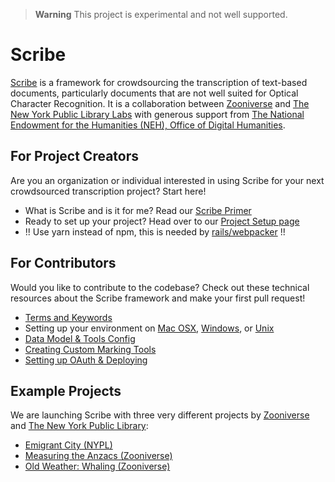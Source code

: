 > **Warning**
> This project is experimental and not well supported.

# Scribe 

[Scribe](http://scribeproject.github.io/) is a framework for crowdsourcing the transcription of text-based documents, particularly documents that are not well suited for Optical Character Recognition. It is a collaboration between [Zooniverse](https://www.zooniverse.org/) and [The New York Public Library Labs](http://labs.nypl.org/) with generous support from [The National Endowment for the Humanities (NEH), Office of Digital Humanities](http://www.neh.gov/divisions/odh).

## For Project Creators

Are you an organization or individual interested in using Scribe for your next crowdsourced transcription project? Start here!

* What is Scribe and is it for me? Read our [Scribe Primer](https://github.com/zooniverse/scribeAPI/wiki/Getting-started)
* Ready to set up your project? Head over to our [Project Setup page](https://github.com/zooniverse/scribeAPI/wiki/Setting-up-your-project)
* !! Use yarn instead of npm, this is needed by [rails/webpacker](https://github.com/rails/webpacker) !!

## For Contributors

Would you like to contribute to the codebase? Check out these technical resources about the Scribe framework and make your first pull request!

* [Terms and Keywords](https://github.com/zooniverse/scribeAPI/wiki/Terms-and-Keywords)
* Setting up your environment on [Mac OSX](https://github.com/zooniverse/scribeAPI/wiki/Setup-Mac-OSX), [Windows](https://github.com/zooniverse/scribeAPI/wiki/Setup-in-Windows-Vagrant), or [Unix](https://github.com/zooniverse/scribeAPI/wiki/Setup-Unix)
* [Data Model & Tools Config](https://github.com/zooniverse/scribeAPI/wiki/Data-Model-%26-Tools-Config)
* [Creating Custom Marking Tools](https://github.com/zooniverse/scribeAPI/wiki/Creating-Custom-Marking-Tools)
* [Setting up OAuth & Deploying](https://github.com/zooniverse/scribeAPI/wiki/Setting-up-OAuth-%26-Deploying)

## Example Projects

We are launching Scribe with three very different projects by [Zooniverse](https://www.zooniverse.org/) and [The New York Public Library](http://www.nypl.org/):

* [Emigrant City (NYPL)](http://emigrantcity.nypl.org)
* [Measuring the Anzacs (Zooniverse)](http://measuringtheanzacs.org)
* [Old Weather: Whaling (Zooniverse)](http://whaling.oldweather.org)



